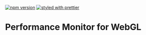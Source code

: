 [![npm version](https://badge.fury.io/js/%40gameastic%2Fstats.svg)](https://badge.fury.io/js/%40gameastic%2Fstats)
[![styled with prettier](https://img.shields.io/badge/styled_with-prettier-ff69b4.svg)](https://github.com/prettier/prettier)

# Performance Monitor for WebGL
